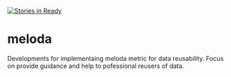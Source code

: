 [![Stories in Ready](https://badge.waffle.io/albertoabella/meloda.png?label=ready&title=Ready)](https://waffle.io/albertoabella/meloda)
# meloda
Developments for implementaing meloda metric for data reusability. Focus on provide guidance and help to pofessional reusers of data.
